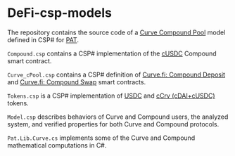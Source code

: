 # DeFi-csp-models

The repository contains the source code of a [Curve Compound Pool](https://www.curve.fi/compound/) model defined in CSP# for [PAT](https://pat.comp.nus.edu.sg/). 

```Compound.csp``` contains a CSP# implementation of the [cUSDC](https://etherscan.io/address/0x39aa39c021dfbae8fac545936693ac917d5e7563) Compound smart contract.

```Curve_cPool.csp``` contains a CSP# definition of [Curve.fi: Compound Deposit](https://etherscan.io/address/0xeb21209ae4c2c9ff2a86aca31e123764a3b6bc06) and [Curve.fi: Compound Swap](https://etherscan.io/address/0xa2b47e3d5c44877cca798226b7b8118f9bfb7a56) smart contracts.

```Tokens.csp``` is a CSP# implementation of [USDC](https://etherscan.io/address/0xa0b86991c6218b36c1d19d4a2e9eb0ce3606eb48) and [cCrv (cDAI+cUSDC)](https://etherscan.io/address/0x845838df265dcd2c412a1dc9e959c7d08537f8a2) tokens.

```Model.csp``` describes behaviors of Curve and Compound users, the analyzed system, and verified properties for both Curve and Compound protocols.

```Pat.Lib.Curve.cs``` implements some of the Curve and Compound mathematical computations in C#.

